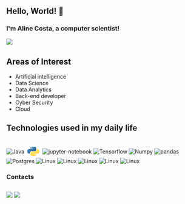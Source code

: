 ## Hello, World! 👋

### I'm Aline Costa, a computer scientist! 
<img src="https://emojipedia-us.s3.amazonaws.com/source/skype/289/woman-student_1f469-200d-1f393.png" />

## Areas of Interest 
<ul>
  <li>Artificial intelligence</li>
  <li>Data Science</li>
  <li>Data Analytics</li>
  <li>Back-end developer</li>
  <li>Cyber Security</li>
  <li>Cloud</li>
</ul>

## Technologies used in my daily life
<div style="display: inline_block"><br>
  <img align="center" alt="Java" height="30" width="40" src="https://cdn.jsdelivr.net/gh/devicons/devicon/icons/java/java-original.svg">
  <img align="center" alt="Python" height="30" width="40" src="https://raw.githubusercontent.com/devicons/devicon/master/icons/python/python-original.svg">
  <img align="center" alt="jupyter-notebook" height="30" width="40"src="https://cdn.jsdelivr.net/gh/devicons/devicon/icons/jupyter/jupyter-original-wordmark.svg">
  <img align="center" alt="Tensorflow" height="30" width="40" src="https://cdn.jsdelivr.net/gh/devicons/devicon/icons/tensorflow/tensorflow-original.svg">
  <img align="center" alt="Numpy" height="30" width="40" src="https://cdn.jsdelivr.net/gh/devicons/devicon/icons/numpy/numpy-original.svg">
  <img align="center" alt="pandas" height="30" width="40"src="https://cdn.jsdelivr.net/gh/devicons/devicon/icons/pandas/pandas-original.svg" />
  <img align="center" alt="Postgres" height="30" width="40" src="https://cdn.jsdelivr.net/gh/devicons/devicon/icons/postgresql/postgresql-original.svg">
  <img align="center" alt="Linux" height="30" width="40" src="https://cdn.jsdelivr.net/gh/devicons/devicon/icons/linux/linux-original.svg" />
  <img align="center" alt="Linux" height="30" width="50" src="https://img.shields.io/badge/GIT-E44C30?style=for-the-badge&logo=git&logoColor=white"/>
  <img align="center" alt="Linux" height="30" width="50" src="https://img.shields.io/badge/Overleaf-47A141?style=for-the-badge&logo=Overleaf&logoColor=white"/>
  <img align="center" alt="Linux" height="30" width="50" src="https://img.shields.io/badge/Trello-0052CC?style=for-the-badge&logo=trello&logoColor=white" />
  <img align="center" alt="Linux" height="30" width="50" src="https://img.shields.io/badge/Colab-F9AB00?style=for-the-badge&logo=googlecolab&color=525252" />
</div>
  
 
 ### Contacts
 ##
<div> 
  <a href = "mailto:alinecosta.bcc@gmail.com"><img src="https://img.shields.io/badge/-Gmail-%23333?style=for-the-badge&logo=gmail&logoColor=white" target="_blank"></a>
  <a href="https://www.linkedin.com/in/aline-costa-3b2956185/" target="_blank"><img src="https://img.shields.io/badge/-LinkedIn-%230077B5?style=for-the-badge&logo=linkedin&logoColor=white" target="_blank"></a> 
</div>
  
